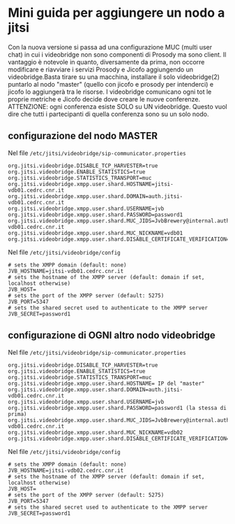 # Mini guida per aggiungere un nodo a jitsi
Con la nuova versione si passa ad una configurazione MUC (multi user chat) in cui i videobridge non sono componenti di Prosody ma sono client. Il vantaggio è notevole in quanto, diversamente da prima, non occorre modificare e riavviare i servizi Prosody e Jicofo aggiungendo un videobridge.Basta tirare su una macchina, installare il solo videobridge(2) puntarlo al nodo "master" (quello con jicofo e prosody per intenderci) e jicofo lo aggiungerà tra le risorse. 
I videobridge comunicano ogni tot le proprie metriche e Jicofo decide dove creare le nuove conferenze. ATTENZIONE: ogni conferenza esiste SOLO su UN videobridge. Questo vuol dire che tutti i partecipanti di quella conferenza sono su un solo nodo.

## configurazione del nodo MASTER

Nel file `/etc/jitsi/videobridge/sip-communicator.properties`
```
org.jitsi.videobridge.DISABLE_TCP_HARVESTER=true
org.jitsi.videobridge.ENABLE_STATISTICS=true
org.jitsi.videobridge.STATISTICS_TRANSPORT=muc
org.jitsi.videobridge.xmpp.user.shard.HOSTNAME=jitsi-vdb01.cedrc.cnr.it
org.jitsi.videobridge.xmpp.user.shard.DOMAIN=auth.jitsi-vdb01.cedrc.cnr.it
org.jitsi.videobridge.xmpp.user.shard.USERNAME=jvb
org.jitsi.videobridge.xmpp.user.shard.PASSWORD=password1
org.jitsi.videobridge.xmpp.user.shard.MUC_JIDS=JvbBrewery@internal.auth.jitsi-vdb01.cedrc.cnr.it
org.jitsi.videobridge.xmpp.user.shard.MUC_NICKNAME=vdb01
org.jitsi.videobridge.xmpp.user.shard.DISABLE_CERTIFICATE_VERIFICATION=true
```
Nel file `/etc/jitsi/videobridge/config`
```
# sets the XMPP domain (default: none)
JVB_HOSTNAME=jitsi-vdb01.cedrc.cnr.it
# sets the hostname of the XMPP server (default: domain if set, localhost otherwise)
JVB_HOST=
# sets the port of the XMPP server (default: 5275)
JVB_PORT=5347
# sets the shared secret used to authenticate to the XMPP server
JVB_SECRET=password1
```
## configurazione di OGNI altro nodo videobridge
Nel file `/etc/jitsi/videobridge/sip-communicator.properties`
```
org.jitsi.videobridge.DISABLE_TCP_HARVESTER=true
org.jitsi.videobridge.ENABLE_STATISTICS=true
org.jitsi.videobridge.STATISTICS_TRANSPORT=muc
org.jitsi.videobridge.xmpp.user.shard.HOSTNAME= IP del "master"
org.jitsi.videobridge.xmpp.user.shard.DOMAIN=auth.jitsi-vdb01.cedrc.cnr.it
org.jitsi.videobridge.xmpp.user.shard.USERNAME=jvb
org.jitsi.videobridge.xmpp.user.shard.PASSWORD=password1 (la stessa di prima)
org.jitsi.videobridge.xmpp.user.shard.MUC_JIDS=JvbBrewery@internal.auth.jitsi-vdb01.cedrc.cnr.it
org.jitsi.videobridge.xmpp.user.shard.MUC_NICKNAME=vdb02
org.jitsi.videobridge.xmpp.user.shard.DISABLE_CERTIFICATE_VERIFICATION=true
```
Nel file `/etc/jitsi/videobridge/config`
```
# sets the XMPP domain (default: none)
JVB_HOSTNAME=jitsi-vdb02.cedrc.cnr.it
# sets the hostname of the XMPP server (default: domain if set, localhost otherwise)
JVB_HOST=
# sets the port of the XMPP server (default: 5275)
JVB_PORT=5347
# sets the shared secret used to authenticate to the XMPP server
JVB_SECRET=password1
```
